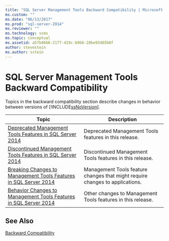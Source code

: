 ```yaml
---
title: "SQL Server Management Tools Backward Compatibility | Microsoft Docs"
ms.custom: ""
ms.date: "06/13/2017"
ms.prod: "sql-server-2014"
ms.reviewer: ""
ms.technology: ssms
ms.topic: conceptual
ms.assetid: a57b4666-2177-419c-b9b6-28be93485b0f
author: stevestein
ms.author: sstein
---
```

# SQL Server Management Tools Backward Compatibility
  Topics in the backward compatibility section describe changes in behavior between versions of [!INCLUDE[ssNoVersion](../includes/ssnoversion-md.md)].  
  
|**Topic**|**Description**|  
|---------------|---------------------|  
|[Deprecated Management Tools Features in SQL Server 2014](../../2014/database-engine/deprecated-management-tools-features-in-sql-server-2014.md)|Deprecated Management Tools features in this release.|  
|[Discontinued Management Tools Features in SQL Server 2014](../../2014/database-engine/discontinued-management-tools-features-in-sql-server-2014.md)|Discontinued Management Tools features in this release.|  
|[Breaking Changes to Management Tools Features in SQL Server 2014](../../2014/database-engine/breaking-changes-to-management-tools-features-in-sql-server-2014.md)|Management Tools feature changes that might require changes to applications.|  
|[Behavior Changes to Management Tools Features in SQL Server 2014](../../2014/database-engine/behavior-changes-to-management-tools-features-in-sql-server-2014.md)|Other changes to Management Tools features in this release.|  
  
## See Also  
 [Backward Compatibility](../../2014/getting-started/backward-compatibility.md)  
  
  
